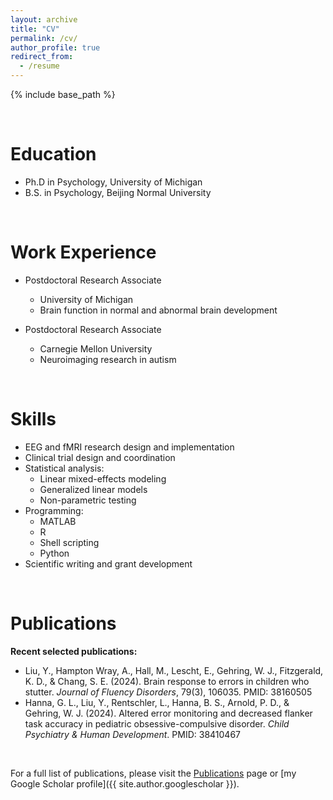 ```yaml
---
layout: archive
title: "CV"
permalink: /cv/
author_profile: true
redirect_from:
  - /resume
---
```


{% include base_path %}

<br>

Education
======

* Ph.D in Psychology, University of Michigan  
* B.S. in Psychology, Beijing Normal University

<br>

Work Experience
======

* Postdoctoral Research Associate  
  * University of Michigan  
  * Brain function in normal and abnormal brain development

* Postdoctoral Research Associate  
  * Carnegie Mellon University  
  * Neuroimaging research in autism

<br>

Skills
======

* EEG and fMRI research design and implementation  
* Clinical trial design and coordination  
* Statistical analysis:  
  * Linear mixed-effects modeling  
  * Generalized linear models  
  * Non-parametric testing  
* Programming:  
  * MATLAB  
  * R  
  * Shell scripting  
  * Python  
* Scientific writing and grant development

<br>

Publications
======

**Recent selected publications:**  

- Liu, Y., Hampton Wray, A., Hall, M., Lescht, E., Gehring, W. J., Fitzgerald, K. D., & Chang, S. E. (2024). Brain response to errors in children who stutter. *Journal of Fluency Disorders*, 79(3), 106035. PMID: 38160505  
- Hanna, G. L., Liu, Y., Rentschler, L., Hanna, B. S., Arnold, P. D., & Gehring, W. J. (2024). Altered error monitoring and decreased flanker task accuracy in pediatric obsessive-compulsive disorder. *Child Psychiatry & Human Development*. PMID: 38410467

<br>

For a full list of publications, please visit the [Publications](/publications/) page or [my Google Scholar profile]({{ site.author.googlescholar }}).
  

